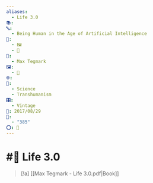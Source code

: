 ```yaml
---
aliases:
  - Life 3.0
📚: 
🔤:
  - Being Human in the Age of Artificial Intelligence
📁:
  - 🖼️
  - 📖
👤:
  - Max Tegmark
🖼️:
  - 📖
🌐: 
📖:
  - Science
  - Transhumanism
🎛️:
  - Vintage
📅: 2017/08/29
🔢:
  - "385"
⭕: 🏁
---
```

# #📖 Life 3.0

> [!a] [[Max Tegmark - Life 3.0.pdf|Book]]